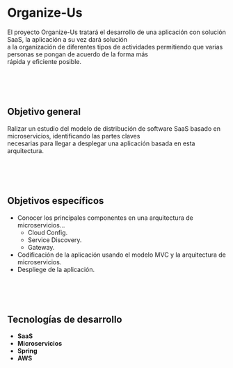 # Organize-Us

El proyecto Organize-Us tratará el desarrollo de una aplicación con solución SaaS, la aplicación a su vez dará solución </br>
a la organización de diferentes tipos de actividades permitiendo que varias personas se pongan de acuerdo de la forma más </br>
rápida y eficiente posible. 

<br>
<br>
<br>

## Objetivo general
Ralizar un estudio del modelo de distribución de software SaaS basado en microservicios, identificando las partes claves </br>
necesarias para llegar a desplegar una aplicación basada en esta arquitectura.

</br>
</br>
</br>

## Objetivos específicos

<ul>
    <li>Conocer los principales componentes en una arquitectura de microservicios...
        <ul>
        <li>Cloud Config.</li>
        <li>Service Discovery.</li>
        <li>Gateway.</li>
        </ul>
    </li>    
    <li>Codificación de la aplicación usando el modelo MVC y la arquitectura de microservicios.</li>
    <li>Despliege de la aplicación.</li>
</ul>

</br>
</br>
</br>

## Tecnologías de desarrollo
 
<ul>
    <li><b>SaaS</b></li>
    <li><b>Microservicios</b></li>
    <li><b>Spring</b></li>
    <li><b>AWS</b></li>
</ul>